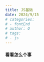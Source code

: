 ```yaml
---
title: JS基础
date: 2024/9/15
# categories:
# - fontEnd
# author: Q
# tags:
# - js
---
```

#### 看看怎么个事